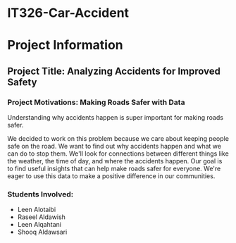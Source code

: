 # IT326-Car-Accident

  <h1>Project Information</h1>

  <h2>Project Title: Analyzing Accidents for Improved Safety</h2>
  
  <h3>Project Motivations: Making Roads Safer with Data</h3>
  <p>Understanding why accidents happen is super important for making roads safer.</p>

  <p>We decided to work on this problem because we care about keeping people safe on the road. We want to find out why accidents happen and what we can do to stop them. We'll look for connections between different things like the weather, the time of day, and where the accidents happen. Our goal is to find useful insights that can help make roads safer for everyone. We're eager to use this data to make a positive difference in our communities.</p>

  <h3>Students Involved:</h3>
  <ul>
    <li>Leen Alotaibi</li>
    <li>Raseel Aldawish</li>
    <li>Leen Alqahtani</li>
    <li>Shooq Aldawsari</li>
  </ul>

</body>
</html>


